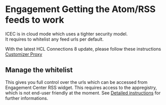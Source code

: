 # Engagement Getting the Atom/RSS feeds to work

ICEC is in cloud mode which uses a tighter security model.  
It requires to whitelist any feed urls per default.

With the latest HCL Connections 8 update, please follow these instructions [Customizer Proxy](/admin/highlights-rss-feed.md)

## Manage the whitelist

This gives you full control over the urls which can be accessed from Engagement Center RSS widget.
This requires access to the appregistry, which is not end-user friendly at the moment.
See [Detailed instructions](https://github.com/hclcnx/customizer/blob/master/docs/HCLConnectionsCustomizer.md#listing-17-simple-customizer-proxy-extension) for further informations.


